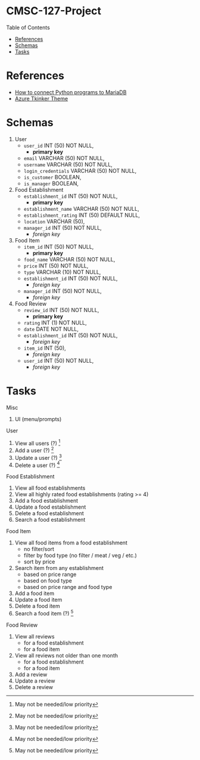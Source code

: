 # CMSC-127-Project
Table of Contents
- [References](#references)  
- [Schemas](#schemas)
- [Tasks](#tasks)

# References
- [How to connect Python programs to MariaDB](https://mariadb.com/resources/blog/how-to-connect-python-programs-to-mariadb/)
- [Azure Tkinker Theme](https://github.com/rdbende/Azure-ttk-theme)

# Schemas
1. User
    - `user_id` INT (50) NOT NULL,
      - **primary key**
    - `email` VARCHAR (50) NOT NULL,
    - `username` VARCHAR (50) NOT NULL,
    - `login_credentials` VARCHAR (50) NOT NULL,
    - `is_customer` BOOLEAN,
    - `is_manager` BOOLEAN,
3. Food Establishment
    - `establishment_id` INT (50) NOT NULL,
      - **primary key**
    - `establishment_name` VARCHAR (50) NOT NULL,
    - `establishment_rating` INT (50) DEFAULT NULL,
    - `location` VARCHAR (50),
    - `manager_id` INT (50) NOT NULL,
      - *foreign key*
5. Food Item
    - `item_id` INT (50) NOT NULL,
      - **primary key**
    - `food_name` VARCHAR (50) NOT NULL,
    - `price` INT (50) NOT NULL,
    - `type` VARCHAR (10) NOT NULL,
    - `establishment_id` INT (50) NOT NULL,
      - *foreign key*
    - `manager_id` INT (50) NOT NULL,
      - *foreign key*
7. Food Review
    - `review_id` INT (50) NOT NULL,
      - **primary key**
    - `rating` INT (1) NOT NULL,
    - `date` DATE NOT NULL,
    - `establishment_id` INT (50) NOT NULL,
      - *foreign key*
    - `item_id` INT (50),
      - *foreign key*
    - `user_id` INT (50) NOT NULL,
      - *foreign key*

# Tasks
Misc
1. UI (menu/prompts)

User 
1. View all users (?) [^1]
2. Add a user (?) [^1]
3. Update a user (?) [^1]
4. Delete a user (?) [^1]

Food Establishment 
1. View all food establishments
2. View all highly rated food establishments (rating >= 4)
3. Add a food establishment
4. Update a food establishment
5. Delete a food establishment
6. Search a food establishment

Food Item
1. View all food items from a food establishment
    - no filter/sort
    - filter by food type (no filter / meat / veg / etc.)
    - sort by price
2. Search item from any establishment
    - based on price range  
    - based on food type
    - based on price range and food type
3. Add a food item
4. Update a food item
5. Delete a food item
6. Search a food item (?) [^1]

Food Review
1. View all reviews
    - for a food establishment
    - for a food item
2. View all reviews not older than one month 
    - for a food establishment 
    - for a food item
3. Add a review
4. Update a review
5. Delete a review

[^1]: May not be needed/low priority
